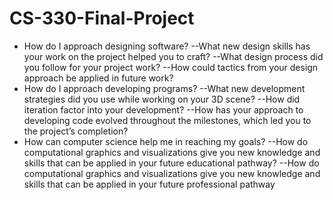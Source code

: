 # CS-330-Final-Project
- How do I approach designing software?
--What new design skills has your work on the project helped you to craft?
--What design process did you follow for your project work?
--How could tactics from your design approach be applied in future work?
- How do I approach developing programs?
--What new development strategies did you use while working on your 3D scene?
--How did iteration factor into your development?
--How has your approach to developing code evolved throughout the milestones, which led you to the project’s completion?
- How can computer science help me in reaching my goals?
--How do computational graphics and visualizations give you new knowledge and skills that can be applied in your future educational pathway?
--How do computational graphics and visualizations give you new knowledge and skills that can be applied in your future professional pathway

